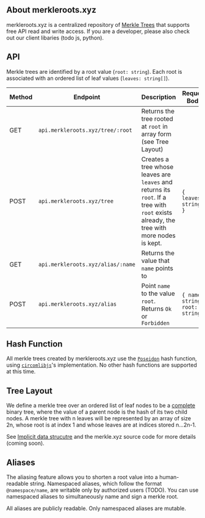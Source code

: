 ## About merkleroots.xyz

merkleroots.xyz is a centralized repository of [Merkle Trees](https://en.wikipedia.org/wiki/Merkle_tree) that supports free API read and write access. If you are a developer, please also check out our client libaries (todo js, python).

## API

Merkle trees are identified by a root value (`root: string`). Each root is associated with an ordered list of leaf values (`leaves: string[]`).

|Method|Endpoint|Description|Request Body|Response Body|
|--|--|--|--|--|
|GET|`api.merkleroots.xyz/tree/:root`|Returns the tree rooted at `root` in array form (see Tree Layout)||`{ nodes: string[] }`|
|POST|`api.merkleroots.xyz/tree`|Creates a tree whose leaves are `leaves` and returns its `root`. If a tree with `root` exists already, the tree with more nodes is kept.|`{ leaves: string[] }`|`string`|
|GET|`api.merkleroots.xyz/alias/:name`|Returns the value that `name` points to||`string`|
|POST|`api.merkleroots.xyz/alias`|Point `name` to the value `root`. Returns `Ok` or `Forbidden`|`{ name: string; root: string }`|`string`|

## Hash Function
All merkle trees created by merkleroots.xyz use the [`Poseidon`](https://www.poseidon-hash.info/) hash function, using [`circomlibjs`](https://github.com/iden3/circomlibjs/blob/5164544558570f934d72d40c70779fc745350a0e/src/poseidon_reference.js)'s implementation. No other hash functions are supported at this time.

## Tree Layout

We define a merkle tree over an ordered list of leaf nodes to be a [complete](https://en.wikipedia.org/wiki/Binary_tree#Types_of_binary_trees) binary tree, where the value of a parent node is the hash of its two child nodes. A merkle tree with n leaves will be represented by an array of size 2n, whose root is at index 1 and whose leaves are at indices stored n...2n-1.

See [Implicit data strucutre](https://en.wikipedia.org/wiki/Binary_tree#Arrays) and the merkle.xyz source code for more details (coming soon).

## Aliases

The aliasing feature allows you to shorten a root value into a human-readable string.
Namespaced aliases, which follow the format `@namespace/name`, are writable only by authorized users (TODO).
You can use namespaced aliases to simultaneously name and sign a merkle root.

All aliases are publicly readable. Only namespaced aliases are mutable.
